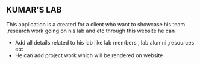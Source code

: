 ## KUMAR'S LAB
This application is a created for a client who want to showcase his team ,research work going on his lab and etc
through this website he can
- Add all details related to his lab like lab members , lab alumni ,resources etc
- He can add project work which will be rendered on website

